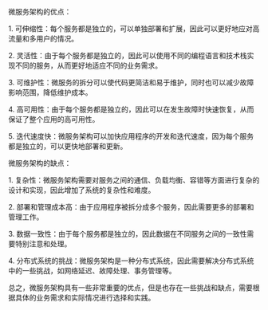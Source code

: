 微服务架构的优点：  
  
1. 可伸缩性：每个服务都是独立的，可以单独部署和扩展，因此可以更好地应对高流量和多用户的情况。  
  
2. 灵活性：由于每个服务都是独立的，因此可以使用不同的编程语言和技术栈实现不同的服务，从而更好地适应不同的业务需求。  
  
3. 可维护性：微服务的拆分可以使代码更简洁和易于维护，同时也可以减少故障影响范围，降低维护成本。  
  
4. 高可用性：由于每个服务都是独立的，因此可以在发生故障时快速恢复，从而保证了整个应用的高可用性。  
  
5. 迭代速度快：微服务架构可以加快应用程序的开发和迭代速度，因为每个服务都是独立的，可以更快地部署和更新。  
  
微服务架构的缺点：  
  
1. 复杂性：微服务架构需要对服务之间的通信、负载均衡、容错等方面进行复杂的设计和实现，因此增加了系统的复杂性和难度。  
  
2. 部署和管理成本高：由于应用程序被拆分成多个服务，因此需要更多的部署和管理工作。  
  
3. 数据一致性：由于每个服务都是独立的，因此数据在不同服务之间的一致性需要特别注意和处理。  
  
4. 分布式系统的挑战：微服务架构是一种分布式系统，因此需要解决分布式系统中的一些挑战，如网络延迟、故障处理、事务管理等。  
  
总之，微服务架构具有一些非常重要的优点，但是也存在一些挑战和缺点，需要根据具体的业务需求和实际情况进行选择和实践。